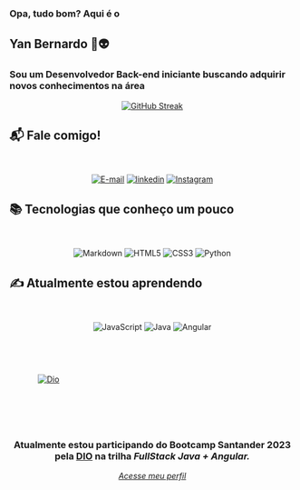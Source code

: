 
### Opa, tudo bom? Aqui é o 
## Yan Bernardo 🖖👽

### Sou um Desenvolvedor Back-end iniciante buscando adquirir novos conhecimentos na área

<div align=center>

[![GitHub Streak](https://streak-stats.demolab.com?user=ybndo&theme=rising-sun&hide_border=true&locale=pt_BR&date_format=j%2Fn%5B%2FY%5D)](https://git.io/streak-stats)

</div>

## 📬 Fale comigo!
</br>

<div align=center>

[![E-mail](https://img.shields.io/badge/-Email-e9a?style=for-the-badge&logo=microsoft-outlook&logoColor=E94D5F)](mailto:ybndo.profi@hotmail.com)
[![linkedin](https://img.shields.io/badge/linkedin-0A66C2?style=for-the-badge&logo=linkedin&logoColor=white)](www.linkedin.com/in/ybndo-dev)
[![Instagram](https://img.shields.io/badge/instagram-1DA1F2?style=for-the-badge&logo=instagram&logoColor=white)](https://www.instagram.com/ybndo/)

</div>




## 📚 Tecnologias que conheço um pouco
</br>

<div align=center>

![Markdown](https://img.shields.io/badge/Markdown-000?style=for-the-badge&logo=markdown)
![HTML5](https://img.shields.io/badge/HTML5-000?style=for-the-badge&logo=html5)
![CSS3](https://img.shields.io/badge/CSS3-000?style=for-the-badge&logo=css3&logoColor=264CE4)
![Python](https://img.shields.io/badge/python-black?style=for-the-badge&logo=python)

</div>

## ✍ Atualmente estou aprendendo
</br>

<div align=center>

![JavaScript](https://img.shields.io/badge/JavaScript-000?style=for-the-badge&logo=javascript)
![Java](https://img.shields.io/badge/java-000?style=for-the-badge&logo=openjdk&logoColor=%23ED8B00)
![Angular](https://img.shields.io/badge/angular-000?style=for-the-badge&logo=angular&logoColor=C3002F)

</br>

<div style="float: left; margin: 30px 50px;">
    
[![Dio](https://hermes.digitalinnovation.one/assets/diome/logo-full.svg)](https://www.dio.me/users/ybndo_profi)

</div>

</br>

<div style="float: left; margin-top: 30px;">

<h3>Atualmente estou participando do Bootcamp Santander 2023 pela <a href="https://www.dio.me" target="_blank">DIO</a> na trilha <i>FullStack Java + Angular.</h3>

<a href="https://www.dio.me/users/ybndo_profi" target="_blank">Acesse meu perfil</a>

</div>

<div style="clear: both;"> </div>

</div>
